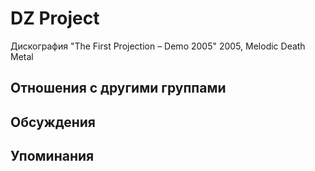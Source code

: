 # DZ Project

Дискография
"The First Projection – Demo 2005" 2005, Melodic Death Metal

## Отношения с другими группами


## Обсуждения


## Упоминания

